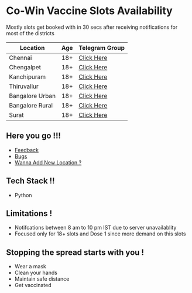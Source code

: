 # Co-Win Vaccine Slots Availability
Mostly slots get booked with in 30 secs after receiving notifications for most of the districts

| Location  | Age | Telegram Group |
| ------------- | ------------- | ------------- |
| Chennai  | 18+ | [Click Here](https://t.me/joinchat/Eyf1L5kpN4tkZTA9)  |
| Chengalpet  | 18+  | [Click Here](https://t.me/joinchat/IBc8aFmaBthmOGI1)  |
| Kanchipuram  | 18+  | [Click Here](https://t.me/joinchat/3TFB6QX0K684ZDY1)  |
| Thiruvallur  | 18+ | [Click Here](https://t.me/joinchat/Lve72-enCLkyYzVl)  |
| Bangalore Urban  | 18+  | [Click Here](https://t.me/joinchat/dJb9V7hgk6IxMGE1)  |
| Bangalore Rural | 18+  | [Click Here](https://t.me/joinchat/XXx7n1reSF45NmVl)  |
| Surat  | 18+  | [Click Here](https://t.me/joinchat/GvWCQVk6C8tmNjc1)  |

Here you go !!!
-----------
* [Feedback](https://github.com/bharathiiraja/vaccine-telegram-alert/issues)
* [Bugs](https://github.com/bharathiiraja/vaccine-telegram-alert/issues)
* [Wanna Add New Location ?](https://github.com/bharathiiraja/vaccine-telegram-alert/issues/2)

Tech Stack !!
-----------
* Python

Limitations !
-----------
* Notifcations between 8 am to 10 pm IST due to server unavailablity
* Focused only for 18+ slots and Dose 1 since more demand on this slots

Stopping the spread starts with you !
-----------
* Wear a mask
* Clean your hands
* Maintain safe distance
* Get vaccinated

